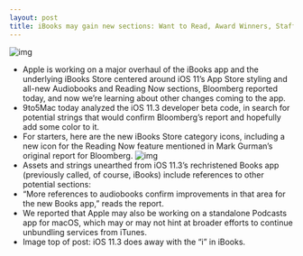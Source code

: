 ```yaml
---
layout: post
title: iBooks may gain new sections: Want to Read, Award Winners, Staff Picks & Rave Reviews
---
```

![img](http://media.idownloadblog.com/wp-content/uploads/2018/01/iBooks-app-ios-10.3.jpg)
* Apple is working on a major overhaul of the iBooks app and the underlying iBooks Store centered around iOS 11’s App Store styling and all-new Audiobooks and Reading Now sections, Bloomberg reported today, and now we’re learning about other changes coming to the app.
* 9to5Mac today analyzed the iOS 11.3 developer beta code, in search for potential strings that would confirm Bloomberg’s report and hopefully add some color to it.
* For starters, here are the new iBooks Store category icons, including a new icon for the Reading Now feature mentioned in Mark Gurman’s original report for Bloomberg.
![img](http://media.idownloadblog.com/wp-content/uploads/2018/01/iOS-11.3-books-app-iBooks-Store-category-icons-e1516900796987.png)
* Assets and strings unearthed from iOS 11.3’s rechristened Books app (previously called, of course, iBooks) include references to other potential sections:
* “More references to audiobooks confirm improvements in that area for the new Books app,” reads the report.
* We reported that Apple may also be working on a standalone Podcasts app for macOS, which may or may not hint at broader efforts to continue unbundling services from iTunes.
* Image top of post: iOS 11.3 does away with the “i” in iBooks.

